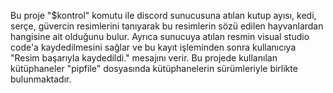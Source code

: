 Bu proje  "$kontrol" komutu ile discord sunucusuna atılan kutup ayısı, kedi, serçe, güvercin resimlerini tanıyarak bu resimlerin sözü edilen hayvanlardan hangisine ait olduğunu bulur. Ayrıca sunucuya atılan resmin visual studio code'a kaydedilmesini sağlar ve bu kayıt işleminden sonra kullanıcıya "Resim başarıyla kaydedildi." mesajını verir. Bu projede kullanılan kütüphaneler "pipfile" dosyasında kütüphanelerin sürümleriyle birlikte bulunmaktadır.
